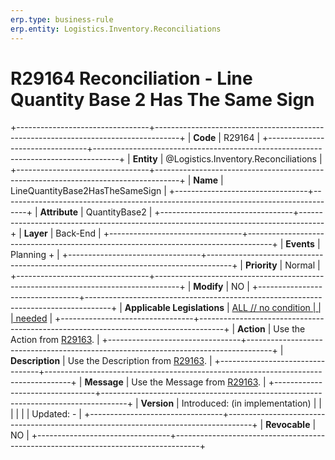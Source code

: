 ```yaml
---
erp.type: business-rule
erp.entity: Logistics.Inventory.Reconciliations
---
```


# R29164 Reconciliation - Line Quantity Base 2 Has The Same Sign
+---------------------------------+------------------------------------------------------------------------------------+
| **Code**                        | R29164                                                                             |
+---------------------------------+------------------------------------------------------------------------------------+
| **Entity**                      | @Logistics.Inventory.Reconciliations                                                                     |
+---------------------------------+------------------------------------------------------------------------------------+
| **Name**                        | LineQuantityBase2HasTheSameSign                                                    |
+---------------------------------+------------------------------------------------------------------------------------+
| **Attribute**                   | QuantityBase2                                                                      |
+---------------------------------+------------------------------------------------------------------------------------+
| **Layer**                       | Back-End                                                                           |
+---------------------------------+------------------------------------------------------------------------------------+
| **Events**                      | Planning +                                                                         |
+---------------------------------+------------------------------------------------------------------------------------+
| **Priority**                    | Normal                                                                             |
+---------------------------------+------------------------------------------------------------------------------------+
| **Modify**                      | NO                                                                                 |
+---------------------------------+------------------------------------------------------------------------------------+
| **Applicable Legislations**     | [ALL // no condition                                                               |
|                                 | needed](https://confluence.erp.net/display/techdoc/Country+Specific+Functionality) |
+---------------------------------+------------------------------------------------------------------------------------+
| **Action**                      | Use the Action from [R29163](R29163.md).                                           |
+---------------------------------+------------------------------------------------------------------------------------+
| **Description**                 | Use the Description from [R29163](R29163.md).                                      |
+---------------------------------+------------------------------------------------------------------------------------+
| **Message**                     | Use the Message from [R29163](R29163.md).                                          |
+---------------------------------+------------------------------------------------------------------------------------+
| **Version**                     | Introduced: (in implementation)                                                    |
|                                 |                                                                                    |
|                                 | Updated: -                                                                         |
+---------------------------------+------------------------------------------------------------------------------------+
| **Revocable**                   | NO                                                                                 |
+---------------------------------+------------------------------------------------------------------------------------+

  

  

  
